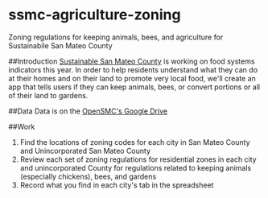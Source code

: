 # ssmc-agriculture-zoning
Zoning regulations for keeping animals, bees, and agriculture for Sustainabile San Mateo County

##Introduction
[Sustainable San Mateo County](http://www.sustainablesanmateo.org/) is working on food systems indicators this year. In order to help residents understand what they can do at their homes and on their land to promote very local food, we'll create an app that tells users if they can keep animals, bees, or convert portions or all of their land to gardens.

##Data
Data is on the [OpenSMC's Google Drive]( https://docs.google.com/spreadsheets/d/199shxJaRycwVGXGR46jQNyur960dnPf-L7-lIcXyKRg/edit?usp=sharing)

##Work
1. Find the locations of zoning codes for each city in San Mateo County and Unincorporated San Mateo County
2. Review each set of zoning regulations for residential zones in each city and unincorporated County for regulations related to keeping animals (especially chickens), bees, and gardens
3. Record what you find in each city's tab in the spreadsheet
